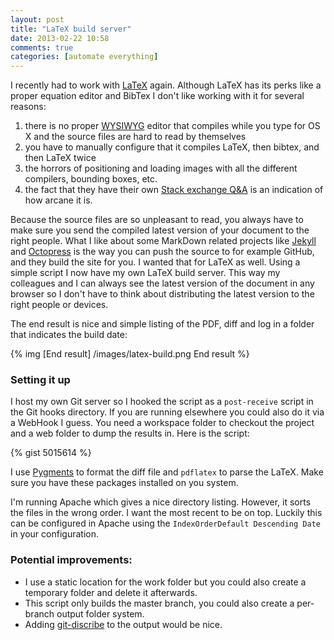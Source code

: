 ```yaml
---
layout: post
title: "LaTeX build server"
date: 2013-02-22 10:58
comments: true
categories: [automate everything]
---
```

I recently had to work with [LaTeX](http://www.LaTeX-project.org/) again. Although LaTeX has its perks like a proper equation editor and BibTex I don't like working with it for several reasons: 

1. there is no proper [WYSIWYG](http://en.wikipedia.org/wiki/WYSIWYG) editor that compiles while you type for OS X and the source files are hard to read by themselves
2. you have to manually configure that it compiles LaTeX, then bibtex, and then LaTeX twice
3. the horrors of positioning and loading images with all the different compilers, bounding boxes, etc.
4. the fact that they have their own [Stack exchange Q&A](http://tex.stackexchange.com/) is an indication of how arcane it is.

Because the source files are so unpleasant to read, you always have to make sure you send the compiled latest version of your document to the right people. What I like about some MarkDown related projects like [Jekyll](https://github.com/mojombo/jekyll) and [Octopress](octopress.org) is the way you can push the source to for example GitHub, and they build the site for you. I wanted that for LaTeX as well. Using a simple script I now have my own LaTeX build server. This way my colleagues and I can always see the latest version of the document in any browser so I don't have to think about distributing the latest version to the right people or devices.

The end result is nice and simple listing of the PDF, diff and log in a folder that indicates the build date: 

{% img [End result] /images/latex-build.png End result %}

### Setting it up
I host my own Git server so I hooked the script as a `post-receive` script in the Git hooks directory. If you are running elsewhere you could also do it via a WebHook I guess. You need a workspace folder to checkout the project and a web folder to dump the results in. Here is the script: 

{% gist 5015614  %}

I use [Pygments](http://pygments.org/) to format the diff file and `pdflatex` to parse the LaTeX. Make sure you have these packages installed on you system.

I'm running Apache which gives a nice directory listing. However, it sorts the files in the wrong order. I want the most recent to be on top. Luckily this can be configured in Apache using the `IndexOrderDefault Descending Date` in your configuration.


### Potential improvements:
* I use a static location for the work folder but you could also create a temporary folder and delete it afterwards.
* This script only builds the master branch, you could also create a per-branch output folder system.
* Adding [git-discribe](http://kernel.org/pub/software/scm/git/docs/git-describe.html) to the output would be nice.